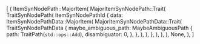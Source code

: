 [
    (
        ItemSynNodePath::MajorItem(
            MajorItemSynNodePath::Trait(
                TraitSynNodePath(
                    ItemSynNodePathId {
                        data: ItemSynNodePathData::MajorItem(
                            MajorItemSynNodePathData::Trait(
                                TraitSynNodePathData {
                                    maybe_ambiguous_path: MaybeAmbiguousPath {
                                        path: TraitPath(`std::ops::Add`),
                                        disambiguator: 0,
                                    },
                                },
                            ),
                        ),
                    },
                ),
            ),
        ),
        None,
    ),
]